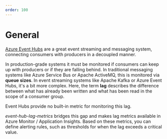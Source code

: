```yaml
--- 
order: 100
---
```


# General

[Azure Event Hubs](https://learn.microsoft.com/en-us/azure/event-hubs/event-hubs-about) are a great event streaming 
and messaging system, connecting consumers with producers in a decoupled manner. 

In production-grade systems it must be monitored if consumers can keep up with producers or if they are falling behind. 
In traditional messaging systems like Azure Service Bus or Apache ActiveMQ, this is monitored via **queue sizes**. 
In event streaming systems like Apache Kafka or Azure Event Hubs, it's a bit more complex. Here, the term **lag** describes 
the difference between what has already been written and what has been read in the scope of a consumer group. 

Event Hubs provide no built-in metric for monitoring this lag.

_event-hub-lag-metrics_ bridges this gap and makes lag metrics available in Azure Monitor / Application
Insights. Based on these metrics, you can define alerting rules, such as thresholds for when the lag 
exceeds a critical value.
